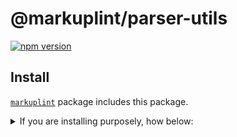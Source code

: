 # @markuplint/parser-utils

[![npm version](https://badge.fury.io/js/%40markuplint%2Fparser-utils.svg)](https://www.npmjs.com/package/@markuplint/parser-utils)

## Install

[`markuplint`](https://www.npmjs.com/package/markuplint) package includes this package.

<details>
<summary>If you are installing purposely, how below:</summary>

```shell
$ npm install @markuplint/parser-utils
```

</details>
